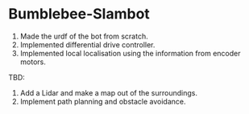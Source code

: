 # Bumblebee-Slambot

1. Made the urdf of the bot from scratch.
2. Implemented differential drive controller.
3. Implemented local localisation using the information from encoder motors.


TBD:
1. Add a Lidar and make a map out of the surroundings.
2. Implement path planning and obstacle avoidance.
